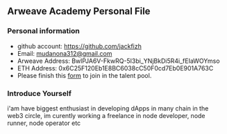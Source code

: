 ## Arweave Academy Personal File

### Personal information

- github account: https://github.com/jackfizh 
- Email: mudanona312@gmail.com
- Arweave Address: BwlPJA6V-FkwRQ-5I3bi_YNjBkDi5R4i_fEIaWOYmso
- ETH Address: 0x6C25F120Eb1E8BC6038cC50F0cd7Eb0E901A763C
- Please finish this [form](https://docs.google.com/forms/d/e/1FAIpQLSfWA5fIIcBgmRppm3jNz5vmf9Mai_QMVil-2pO4r7YKn_Zhtw/viewform?usp=sf_link) to join in the talent pool.

### Introduce Yourself
 i'am have biggest enthusiast in developing dApps in many chain in the web3 circle, im curently working a freelance in node developer, node runner, node operator etc
